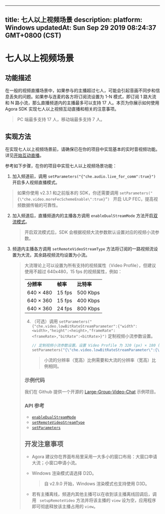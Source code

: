 
---
title: 七人以上视频场景
description: 
platform: Windows
updatedAt: Sun Sep 29 2019 08:24:37 GMT+0800 (CST)
---
# 七人以上视频场景
## 功能描述

在一般的视频直播场景中，如果参与的主播超过七人，可能会引起音画不同步和信息丢失的问题。如果参与连麦的各方将订阅流设置为 1-N 模式，即订阅 1 路大流和 N 路小流，那么直播频道内的主播最多可以支持 17 人。本页为你展示如何使用 Agora SDK  实现七人以上视频互动直播和相关的注意事项。

> PC 端最多支持 17 人，移动端最多支持 7 人。

## 实现方法

在实现七人以上视频场景前，请确保已在你的项目中实现基本的实时音视频功能。详见[开始互动直播](../../cn/Interactive%20Broadcast/start_live_windows.md)。

参考如下步骤，在你的项目中实现七人以上视频场景功能：

1. 加入频道前，调用 `setParameters("{"che.audio.live_for_comm":true}")` 开启多人视频直播模式。

> 如果你使用 v2.3.1 和之前版本的 SDK，你还需要调用 `setParameters("{\"che.video.moreFecSchemeEnable\":true}”) ` 开启 ULP FEC，提高视频数据传输的可靠性。

2. 加入频道后，直播频道内的主播各方调用 `enableDualStreamMode` 方法开启[双流模式](https://docs.agora.io/cn/Agora%20Platform/terms?platform=All%20Platforms#a-name-duala双流模式)。

   > 开启双流模式后，SDK 会根据视频大流参数默认设置对应的视频小流参数。

3. 频道内主播各方调用 `setRemoteVideoStreamType` 方法将订阅的一路视频流设置为大流，其余路视频流均设置为小流。

   > 大流理论上可以设置为所有支持的视频属性（Video Profile），但建议使用不超过 640x480，15 fps 的视频属性，例如：
   >
   > <table>
<colgroup>
<col/>
<col/>
<col/>
</colgroup>
<tbody>
<tr><td><strong>分辨率</strong></td>
<td><strong>帧率</strong></td>
<td><strong>比特率</strong></td>
</tr>
<tr><td>640 &times; 480</td>
<td>15 fps</td>
<td>500 Kbps</td>
</tr>
<tr><td>640 &times; 360</td>
<td>15 fps</td>
<td>400 Kbps</td>
</tr>
<tr><td>640 &times; 360</td>
<td>24 fps</td>
<td>800 Kbps</td>
</tr>
</tbody>
</table>

4. （可选）调用 `setParameters("{"che.video.lowBitRateStreamParameter":{"width":<width>,"height":<height>,"frameRate":<frameRate>,"bitRate":<bitRate>}")` 定制视频小流参数设置。

   ```c++
   // 定制视频小流参数设置。设置 Video Profile 为 320 (px) × 180 (px), 15 fps, 140 Kbps。
   setParameters("{\"che.video.lowBitRateStreamParameter\":{\"width\":320,\"height\":180,\"frameRate\":15,\"bitRate\":140}}"；
   ```

   > 小流的分辨率（宽高）比例需要和大流的分辨率（宽高）比例相同。

### 示例代码

我们在 Github 提供一个开源的 [Large-Group-Video-Chat](https://github.com/AgoraIO/Advanced-Video/tree/master/Large-Group-Video-Chat) 示例项目。

### API 参考

- [`enableDualStreamMode`](https://docs.agora.io/cn/Interactive%20Broadcast/API%20Reference/cpp/classagora_1_1rtc_1_1_i_rtc_engine.html#a72846f5bf13726e7a61497e2fef65972)
- [`setRemoteVideoStreamType`](https://docs.agora.io/cn/Interactive%20Broadcast/API%20Reference/cpp/classagora_1_1rtc_1_1_i_rtc_engine.html#a3929299ead74cf86ff54b182d0b9be23)
- [`setParameters`](https://docs.agora.io/cn/Interactive%20Broadcast/API%20Reference/cpp/classagora_1_1rtc_1_1_i_rtc_engine_parameter.html#adde9cb68e2ef2216d7fd1976fd5f1d75)

## 开发注意事项

- Agora 建议你在界面布局里采用一大多小的窗口布局：大窗口申请大流；小窗口申请小流。

- Windows 渲染模式请选择 D2D。

  > 自 v2.9.0 开始，Windows 渲染模式也支持使用 D3D。

- 若有主播离线，频道内其他主播可以在收到该主播离线回调后，调用 ` setupRemoteVideo` 方法并将该主播的 `view` 设为空，应用程序即可彻底释放该主播占用的 `view`。


